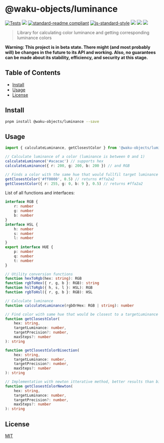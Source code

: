 # @waku-objects/luminance

[![Tests](https://github.com/logos-innovation-lab/luminance/actions/workflows/test.yml/badge.svg)](https://github.com/logos-innovation-lab/luminance/actions/workflows/test.yml)
[![](https://img.shields.io/badge/made%20by-Logos%20Innovation%20Lab-blue.svg?style=flat-square)](https://github.com/logos-innovation-lab)
[![standard-readme compliant](https://img.shields.io/badge/standard--readme-OK-brightgreen.svg?style=flat-square)](https://github.com/RichardLitt/standard-readme)
[![js-standard-style](https://img.shields.io/badge/code%20style-standard-brightgreen.svg?style=flat-square)](https://github.com/feross/standard)
![](https://img.shields.io/badge/pnpm-%3E%3D7.0.0-orange.svg?style=flat-square)
![](https://img.shields.io/badge/Node.js-%3E%3D16.0.0-orange.svg?style=flat-square)
![](https://img.shields.io/badge/runs%20in-browser%20%7C%20node%20%7C%20webworker%20%7C%20electron-orange)

> Library for calculating color luminance and getting corresponding luminance colors

**Warning: This project is in beta state. There might (and most probably will) be changes in the future to its API and working. Also, no guarantees can be made about its stability, efficiency, and security at this stage.**

## Table of Contents

- [Install](#install)
- [Usage](#usage)
- [License](#license)

## Install

```sh
pnpm install @waku-objects/luminance --save
```

## Usage

```typescript
import { calculateLuminance, getClosestColor } from '@waku-objects/luminance'

// Calculate luminance of a color (luminance is between 0 and 1)
calculateLuminance('#acacac') // supports hex
calculateLuminance({ r: 200, g: 200, b: 200 }) // and RGB

// Finds a color with the same hue that would fullfil target luminance
getClosestColor('#ff0000', 0.5) // returns #ffa2a2
getClosestColor({ r: 255, g: 0, b: 9 }, 0.5) // returns #ffa2a2
```

List of all functions and interfaces:

```typescript
interface RGB {
	r: number
	g: number
	b: number
}
interface HSL {
	h: number
	s: number
	l: number
}
export interface HUE {
	p: number
	q: number
	t: number
}

// Utility conversion functions
function hexToRgb(hex: string): RGB
function rgbToHex({ r, g, b }: RGB): string
function hslToRgb({ h, s, l }: HSL): RGB
function rgbToHsl({ r, g, b }: RGB): HSL

// Calculate luminance
function calculateLuminance(rgbOrHex: RGB | string): number

// Find color with same hue that would be closest to a targetLuminance (uses bisection algorithm with at most 100 iterations)
function getClosestColor(
	hex: string,
	targetLuminance: number,
	targetPrecision?: number,
	maxSteps?: number
): string

function getClosestColorBisection(
	hex: string,
	targetLuminance: number,
	targetPrecision?: number,
	maxSteps?: number
): string

// Implementation with newton itterative method, better results than bisection for more than 100 iterations
function getClosestColorNewton(
	hex: string,
	targetLuminance: number,
	targetPrecision?: number,
	maxSteps?: number
): string
```

## License

[MIT](./LICENSE)
